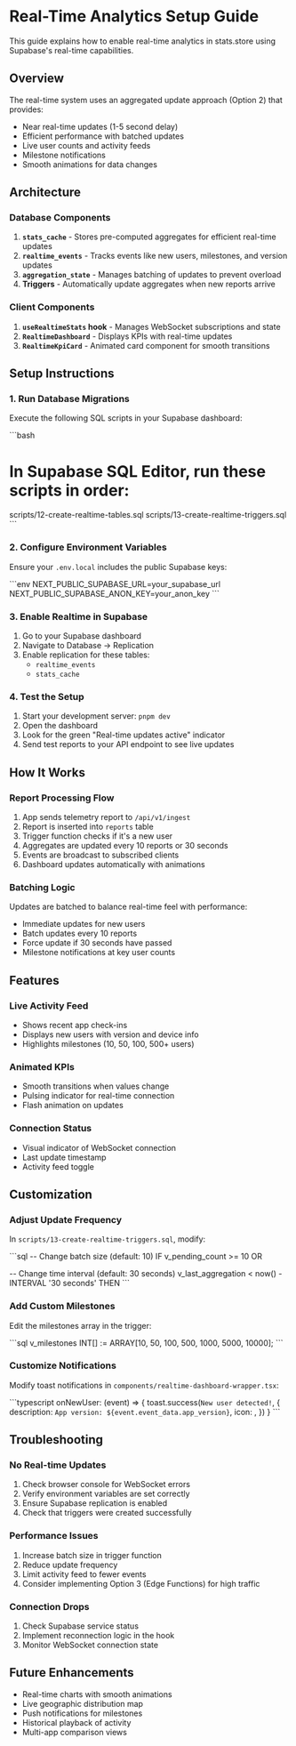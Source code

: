# Real-Time Analytics Setup Guide

This guide explains how to enable real-time analytics in stats.store using Supabase's real-time capabilities.

## Overview

The real-time system uses an aggregated update approach (Option 2) that provides:

- Near real-time updates (1-5 second delay)
- Efficient performance with batched updates
- Live user counts and activity feeds
- Milestone notifications
- Smooth animations for data changes

## Architecture

### Database Components

1. **`stats_cache`** - Stores pre-computed aggregates for efficient real-time updates
2. **`realtime_events`** - Tracks events like new users, milestones, and version updates
3. **`aggregation_state`** - Manages batching of updates to prevent overload
4. **Triggers** - Automatically update aggregates when new reports arrive

### Client Components

1. **`useRealtimeStats` hook** - Manages WebSocket subscriptions and state
2. **`RealtimeDashboard`** - Displays KPIs with real-time updates
3. **`RealtimeKpiCard`** - Animated card component for smooth transitions

## Setup Instructions

### 1. Run Database Migrations

Execute the following SQL scripts in your Supabase dashboard:

\`\`\`bash
# In Supabase SQL Editor, run these scripts in order:
scripts/12-create-realtime-tables.sql
scripts/13-create-realtime-triggers.sql
\`\`\`

### 2. Configure Environment Variables

Ensure your `.env.local` includes the public Supabase keys:

\`\`\`env
NEXT_PUBLIC_SUPABASE_URL=your_supabase_url
NEXT_PUBLIC_SUPABASE_ANON_KEY=your_anon_key
\`\`\`

### 3. Enable Realtime in Supabase

1. Go to your Supabase dashboard
2. Navigate to Database → Replication
3. Enable replication for these tables:
   - `realtime_events`
   - `stats_cache`

### 4. Test the Setup

1. Start your development server: `pnpm dev`
2. Open the dashboard
3. Look for the green "Real-time updates active" indicator
4. Send test reports to your API endpoint to see live updates

## How It Works

### Report Processing Flow

1. App sends telemetry report to `/api/v1/ingest`
2. Report is inserted into `reports` table
3. Trigger function checks if it's a new user
4. Aggregates are updated every 10 reports or 30 seconds
5. Events are broadcast to subscribed clients
6. Dashboard updates automatically with animations

### Batching Logic

Updates are batched to balance real-time feel with performance:

- Immediate updates for new users
- Batch updates every 10 reports
- Force update if 30 seconds have passed
- Milestone notifications at key user counts

## Features

### Live Activity Feed

- Shows recent app check-ins
- Displays new users with version and device info
- Highlights milestones (10, 50, 100, 500+ users)

### Animated KPIs

- Smooth transitions when values change
- Pulsing indicator for real-time connection
- Flash animation on updates

### Connection Status

- Visual indicator of WebSocket connection
- Last update timestamp
- Activity feed toggle

## Customization

### Adjust Update Frequency

In `scripts/13-create-realtime-triggers.sql`, modify:

\`\`\`sql
-- Change batch size (default: 10)
IF v_pending_count >= 10 OR

-- Change time interval (default: 30 seconds)
v_last_aggregation < now() - INTERVAL '30 seconds' THEN
\`\`\`

### Add Custom Milestones

Edit the milestones array in the trigger:

\`\`\`sql
v_milestones INT[] := ARRAY[10, 50, 100, 500, 1000, 5000, 10000];
\`\`\`

### Customize Notifications

Modify toast notifications in `components/realtime-dashboard-wrapper.tsx`:

\`\`\`typescript
onNewUser: (event) => {
  toast.success(`New user detected!`, {
    description: `App version: ${event.event_data.app_version}`,
    icon: <SparklesIcon className="h-4 w-4" />,
  })
}
\`\`\`

## Troubleshooting

### No Real-time Updates

1. Check browser console for WebSocket errors
2. Verify environment variables are set correctly
3. Ensure Supabase replication is enabled
4. Check that triggers were created successfully

### Performance Issues

1. Increase batch size in trigger function
2. Reduce update frequency
3. Limit activity feed to fewer events
4. Consider implementing Option 3 (Edge Functions) for high traffic

### Connection Drops

1. Check Supabase service status
2. Implement reconnection logic in the hook
3. Monitor WebSocket connection state

## Future Enhancements

- Real-time charts with smooth animations
- Live geographic distribution map
- Push notifications for milestones
- Historical playback of activity
- Multi-app comparison views

